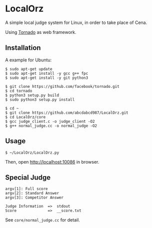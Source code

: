 LocalOrz
========

A simple local judge system for Linux, in order to take place of Cena.

Using [Tornado](https://github.com/facebook/tornado) as web framework.

Installation
------------

A example for Ubuntu:

    $ sudo apt-get update
    $ sudo apt-get install -y gcc g++ fpc
    $ sudo apt-get install -y git python3
    
    $ git clone https://github.com/facebook/tornado.git
    $ cd tornado
    $ python3 setup.py build
    $ sudo python3 setup.py install
    
    $ cd ~
    $ git clone https://github.com/abcdabcd987/LocalOrz.git
    $ cd LocalOrz/core
    $ gcc judge_client.c -o judge_client -O2
    $ g++ normal_judge.cc -o normal_judge -O2

Usage
-----

    $ ~/LocalOrz/LocalOrz.py
      
Then, open <http://localhost:10086> in browser.

Special Judge
-------------

    argv[1]: Full score
    argv[2]: Standard Answer
    argv[3]: Competitor Answer
    
    Judge Information  =>  stdout
    Score              =>  __score.txt

See `core/normal_judge.cc` for detail.
